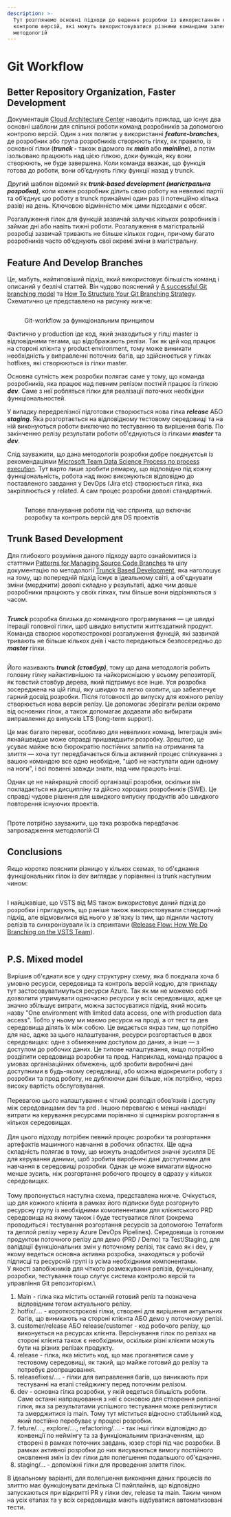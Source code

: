 ```yaml
---
description: >-
  Тут розглянемо основні підходи до ведення розробки із використанням системи
  контролю версій, які можуть використовуватися різними командами залежно від
  методологій
---
```


# Git Workflow

## Better Repository Organization, Faster Development&#x20;

Документація [Cloud Architecture Center](https://cloud.google.com/architecture/devops/devops-tech-trunk-based-development) наводить приклад, що існує два основні шаблони для спільної роботи команд розробників за допомогою контролю версій. Один з них полягає у використанні _**feature-branches**_, де розробник або група розробників створюють гілку, як правило, із основної гілки (_**trunck -**_ також відомого як _**main**_ або _**mainline**_), а потім ізольовано працюють над цією гілкою, доки функція, яку вони створюють, не буде завершена. Коли команда вважає, що функція готова до роботи, вони об’єднують гілку функції назад у trunck.

Другий шаблон відомий як _**trunk-based development (магістральна розробка)**_, коли кожен розробник ділить свою роботу на невеликі партії та об’єднує цю роботу в trunck принаймні один раз (і потенційно кілька разів) на день. Ключовою відмінністю між цими підходами є обсяг.&#x20;

Розгалуження гілок  для функцій зазвичай залучає кількох розробників і займає дні або навіть тижні роботи. Розгалуження в магістральній розробці зазвичай тривають не більше кількох годин, причому багато розробників часто об’єднують свої окремі зміни в магістральну.

## Feature And Develop Branches

Це, мабуть, найтиповіший підхід, який використовує більшість команд і описаний у безлічі статтей. Він чудово пояснений у [A successful Git branching model](https://nvie.com/posts/a-successful-git-branching-model/) та [How To Structure Your Git Branching Strategy](https://towardsdatascience.com/how-to-structure-your-git-branching-strategy-by-a-data-engineer-45ff96857bb). Схематично це представлено на рисунку нижче:&#x20;

<figure><img src="../../.gitbook/assets/image (3).png" alt=""><figcaption><p>Git-workflow за функціональним принципом</p></figcaption></figure>

Фактично у production іде код, який знаходиться у гілці master із відповідними тегами, що відображають релізи.  Так як цей код працює на стороні клієнта у product environment, тому може виникати необхідність у виправленні поточних багів, що здійснюється у гілках hotfixes, які створюються із гілки master.&#x20;

Основна сутність жеж розробки полягає саме у тому, що команда розробників, яка працює над певним релізом постній працює із гілкою _**dev**_. Саме з неї робляться гілки для реалізації поточних необхідни функціональностей.&#x20;

У випадку передрелізної підготовки створюється нова гілка _**release**_ АБО _**staging**_. Яка розгортається на відповідному тестовому середовищі та на ній виконуються роботи виключно по тестуванню та вирішення багів. По закінченню релізу результати роботи об'єднуються із гілками _**master**_ та _**dev**_.

Слід зауважити, що дана методологія розробки добре поєднуєтсья із рекомендаціями [Microsoft Team Data Science Process по process execution](https://github.com/Azure/Microsoft-TDSP/blob/master/Docs/project-execution.md). Тут варто лише зробити ремарку, що відповідно під кожну функціональність, робота над якою виконуються відповідно до поставленого завдання у DevOps (Jira etc) створюється гілка, яка закріплюється у related. А сам процес розробки доволі стандартний.

<figure><img src="../../.gitbook/assets/image (19).png" alt=""><figcaption><p>Типове планування роботи під час спринта, що включає розробку та контроль версій для DS проектів </p></figcaption></figure>

## Trunk Based Development

Для глибокого розуміння даного підходу варто ознайомитися із статтями [Patterns for Managing Source Code Branches](https://martinfowler.com/articles/branching-patterns.html#release-branch) та цілу документацію по методології [Trunck Based Development](https://trunkbaseddevelopment.com/branch-for-release/), яка наголошує на тому, що попередній підхід існує в ідеальному світі, а об'єднувати зміни (мерджити) доволі складно у результаті, адже чим довше розробники  працюють у своїх гілках, тим більше вони відрізняються з часом.

<figure><img src="../../.gitbook/assets/image (6) (1).png" alt=""><figcaption></figcaption></figure>

_**Trunck**_ розробка близька до командного програмування — це швидкі ітерації головної гілки, щоб швидко випустити життєздатний продукт. Команда створює короткострокові розгалуження функцій, які зазвичай тривають не більше кількох днів і часто передаються безпосередньо до _**master**_ гілки.

<figure><img src="../../.gitbook/assets/image (5).png" alt=""><figcaption></figcaption></figure>

Його називають _**trunck (стовбур)**_, тому що дана методологія робить головну гілку найактивнішою та найкориснішою у всьому репозиторії, як товстий стовбур дерева, який підтримує все інше. Уся розробка зосереджена на цій гілці, яку швидко та легко охопити, що забезпечує гарний досвід розробки. Після готовності до випуску для кожного релізу створюється нова версія релізу. Це допомогає зберігати релізи окремо від основних гілок, а також допомагає додавати або вибирати виправлення до випусків LTS (long-term support).

Це має багато переваг, особливо для невеликих команд. Інтеграція змін якнайшвидше може справді пришвидшити розробку. Зрештою, це усуває майже всю бюрократію постійних запитів на отримання та злиття — хоча тут передбачається більш активний процес спілкування з вашою командою все одно необхідне, "щоб не наступати один одному на ноги", і всі повинні завжди знати, над чим працють інші.

Однак це не найкращий спосіб організації розробки, оскільки він покладається на дисципліну та дійсно хороших розробників (SWE). Це справді чудове рішення для швидкого випуску продуктів або швидкого повторення існуючих проектів.

<figure><img src="../../.gitbook/assets/image (4).png" alt=""><figcaption></figcaption></figure>

Проте потрібно зауважити, що така розробка передбачає запровадження методологій CI&#x20;

## Conclusions

Якщо коротко пояснити різницю у кількох схемах, то об'єднання функціональних гілок із dev виглядає у порівнянні із trunk наступним чином:&#x20;

<figure><img src="../../.gitbook/assets/image (16).png" alt=""><figcaption></figcaption></figure>

І найцікавіше, що VSTS від MS також використовує даний підхід до розробки і пригадують, що раніше також використовували стандартний підхід, але відмовилися від нього у зв'язку із тим, що підняли частоту релізів та синхронізували їх із спринтами ([Release Flow: How We Do Branching on the VSTS Team](https://devblogs.microsoft.com/devops/release-flow-how-we-do-branching-on-the-vsts-team/)).

<figure><img src="../../.gitbook/assets/image (12).png" alt=""><figcaption></figcaption></figure>

## P.S. Mixed model

Вирішив об'єднати все у одну структурну схему, яка б поєднала хоча б умовно ресурси, середовища та контроль версій кодую, для прикладу тут застосовуватимуться ресурси Azure.  Так як ми не можемо собі дозволити утримувати одночасно ресурси у всіх середовищах, адже це значно збільшує витрати, можна застосуватися підхід, який носить назву "One environment with limited data access, one with production data access". Тобто у ньому ми маємо ресурси на проді, а от тест та дев середовища ділять їх між собою. Це видається якраз тим, що потрібно для нас, адже за цього налаштування, ресурси розгортається в двох середовищах: одне з обмеженим доступом до даних, а інше — з доступом до робочих даних. Це типове налаштування, якщо потрібно розділити середовища розробки та прод. Наприклад, команда працює в умовах організаційних обмежень, щоб зробити виробничі дані доступними в будь-якому середовищі, або можна відокремити роботу з розробки та прод роботу, не дублюючи дані більше, ніж потрібно, через високу вартість обслуговування.\
\
Перевагою цього налаштування є чіткий розподіл обов’язків і доступу між середовищами dev та prd . Іншою перевагою є менші накладні витрати на керування ресурсами порівняно зі сценарієм розгортання в кількох середовищах.\
\
Для цього підходу потрібен певний процес розробки та розгортання артефактів машинного навчання в робочих областях. Ще одна складність полягає в тому, що можуть знадобитися значні зусилля DE для керування даними, щоб зробити виробничі дані доступними для навчання в середовищі розробки. Однак це може вимагати відносно менше зусиль, ніж розгортання робочого процесу в одразу у кількох середовищах.\
\
Тому пропонується наступна схема, представлена нижче. Очікується, що для кожного клієнта в рамках його підписки буде розгорнуто ресурсну групу із необхідними комопенентами для клієнтського PRD середовища на якому також і буде тестуватися пілот (зокрема проводиться і тестування розгортання ресурсів за допомогою Terraform та деплой релізу черезу Azure DevOps Pipelines). Середовища із готовим продуктом поточного релізу для демо (PRD / Demo) та Test/Staging, для валідації функціональних змін у поточному релізі, так само як і dev, у якому ведеться основна активна розробка, знаходяться у робочій підписці та ресурсній групі із усіма необхідними компонентами. \
У якості запобіжників для чіткого розмежування релізів, функціоналу, розробки, тестування тощо слугує система контролю версій та управління Git репозиторієм.\


1. Main - гілка яка містить останній готовий реліз та позначена відповідним тегом актуального релізу.&#x20;
2. hotfix/.... - короткострокові гілки, створені для вирішення актуальних багів, що виникають на стороні клієнта АБО демо у поточному релізі.
3. customer/release АБО release/customer - код робочого релізу, що виконується на ресурсах клієнта. Версінування гілок по релізах на стороні клієнта також є необхідним, оскільки різні клієнти можуть бути на різних релізах продукту.
4. release - гілка, яка містить код, що має проганятися саме у тестовому середовищі, як такий, що майже готовий до релізу та потребує доопрацювання.
5. releasefixes/.... - гілки для виправлення багів, що виникають при тестуванні на етапі стейджингу перед поточним релізом.
6. dev - основна гілка розробки, у якій ведеться більшість роботи. Саме останні напрацювання з неї є основою для створення релізної гілки, яка за результатами успішного тестування може релізнутися та змерджитися із main. Тому тут міститься відносно стабільний код, який постійно перебуває у процесі розробки.&#x20;
7. feture/...., explore/...., refactoring/.... - так інші гілки відповідно до конвенції по неймінгу та за функціональним призначенням, що створені в рамках поточних завдань, юзер сторі під час розробки. В рамках активної розробки до них висуваються вимогу постійного оновлення змін із dev гілки для полегшення подальшого об'єднання.
8. staging/... - допоміжні гілки для проведення злиття гілок.

В ідеальному варіанті, для полегшення виконання даних процесів по злиттю має функціонувати декілька CI пайплайнів, що відповідно запускаються при відкритті PR у гілки dev, release та main. Таким чином на усіх етапах та у всіх середовищах мають відбуватися автоматизовані тести.

<figure><img src="https://ds-vsts.visualstudio.com/9bd9c8b9-9a32-4094-91e6-566176744bc4/_apis/wit/attachments/76908815-d012-4ba3-94cd-606ef5eaafdd?fileName=image.png" alt=""><figcaption></figcaption></figure>
